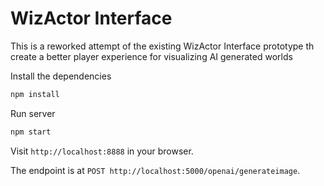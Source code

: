   # WizActor Interface
  This is a reworked attempt of the existing WizActor Interface prototype th create a better player experience for visualizing AI generated worlds

Install the dependencies

```bash
npm install
```

Run server

```bash
npm start
```

Visit `http://localhost:8888` in your browser.

The endpoint is at `POST http://localhost:5000/openai/generateimage`.
